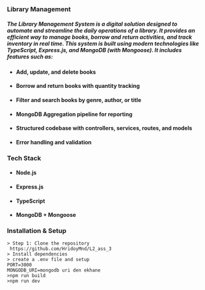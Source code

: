 ### Library Management

##### The Library Management System is a digital solution designed to automate and streamline the daily operations of a library. It provides an efficient way to manage books, borrow and return activities, and track inventory in real time. This system is built using modern technologies like TypeScript, Express.js, and MongoDB (with Mongoose). It includes features such as:

- #### Add, update, and delete books
- #### Borrow and return books with quantity tracking
- #### Filter and search books by genre, author, or title
- #### MongoDB Aggregation pipeline for reporting
- #### Structured codebase with controllers, services, routes, and models
- #### Error handling and validation

### Tech Stack

- #### Node.js
- #### Express.js
- #### TypeScript
- #### MongoDB + Mongoose

### Installation & Setup

    > Step 1: Clone the repository
     https://github.com/HridoyMnd/L2_ass_3
    > Install dependencies
    > create a .env file and setup
    PORT=3000
    MONGODB_URI=mongodb uri den ekhane
    >npm run build
    >npm run dev

